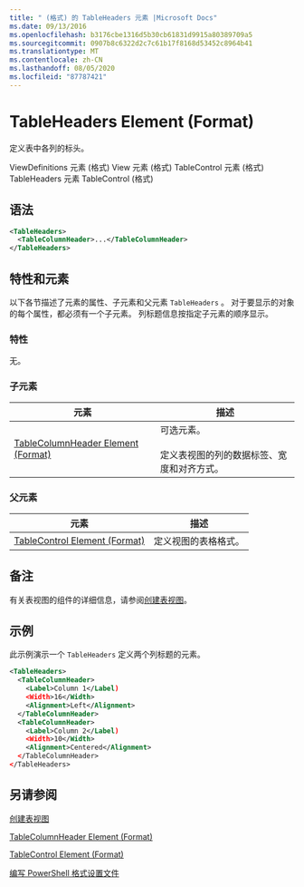 ```yaml
---
title: " (格式) 的 TableHeaders 元素 |Microsoft Docs"
ms.date: 09/13/2016
ms.openlocfilehash: b3176cbe1316d5b30cb61831d9915a80389709a5
ms.sourcegitcommit: 0907b8c6322d2c7c61b17f8168d53452c8964b41
ms.translationtype: MT
ms.contentlocale: zh-CN
ms.lasthandoff: 08/05/2020
ms.locfileid: "87787421"
---
```

# <a name="tableheaders-element-format"></a>TableHeaders Element (Format)

定义表中各列的标头。

ViewDefinitions 元素 (格式) View 元素 (格式) TableControl 元素 (格式) TableHeaders 元素 TableControl (格式) 

## <a name="syntax"></a>语法

```xml
<TableHeaders>
  <TableColumnHeader>...</TableColumnHeader>
</TableHeaders>

```

## <a name="attributes-and-elements"></a>特性和元素

以下各节描述了元素的属性、子元素和父元素 `TableHeaders` 。 对于要显示的对象的每个属性，都必须有一个子元素。 列标题信息按指定子元素的顺序显示。

### <a name="attributes"></a>特性

无。

### <a name="child-elements"></a>子元素

|元素|描述|
|-------------|-----------------|
|[TableColumnHeader Element (Format)](./tablecolumnheader-element-format.md)|可选元素。<br /><br /> 定义表视图的列的数据标签、宽度和对齐方式。|

### <a name="parent-elements"></a>父元素

|元素|描述|
|-------------|-----------------|
|[TableControl Element (Format)](./tablecontrol-element-format.md)|定义视图的表格格式。|

## <a name="remarks"></a>备注

有关表视图的组件的详细信息，请参阅[创建表视图](./creating-a-table-view.md)。

## <a name="example"></a>示例

此示例演示一个 `TableHeaders` 定义两个列标题的元素。

```xml
<TableHeaders>
  <TableColumnHeader>
    <Label>Column 1</Label)
    <Width>16</Width>
    <Alignment>Left</Alignment>
  </TableColumnHeader>
  <TableColumnHeader>
    <Label>Column 2</Label)
    <Width>10</Width>
    <Alignment>Centered</Alignment>
  </TableColumnHeader>
</TableHeaders>
```

## <a name="see-also"></a>另请参阅

[创建表视图](./creating-a-table-view.md)

[TableColumnHeader Element (Format)](./tablecolumnheader-element-format.md)

[TableControl Element (Format)](./tablecontrol-element-format.md)

[编写 PowerShell 格式设置文件](./writing-a-powershell-formatting-file.md)
